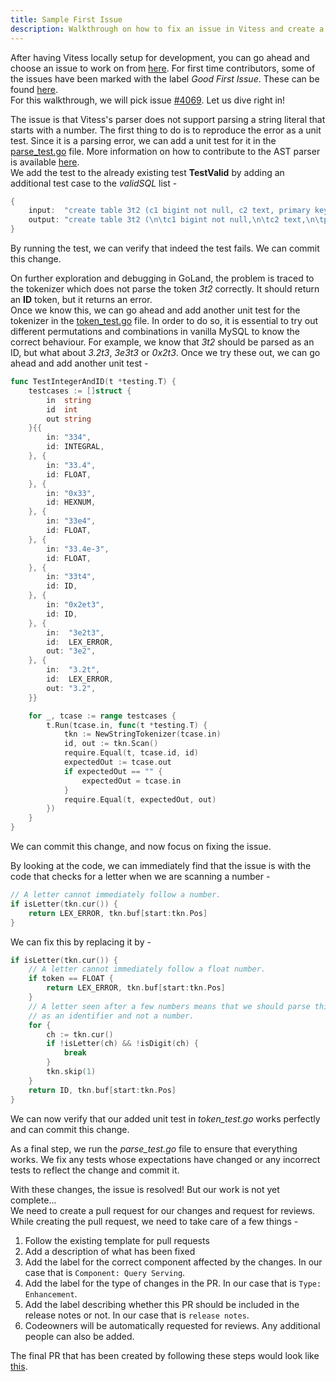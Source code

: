 ```yaml
---
title: Sample First Issue
description: Walkthrough on how to fix an issue in Vitess and create a pull request.
---
```


After having Vitess locally setup for development, you can go ahead and choose an issue to work on from [here](https://github.com/vitessio/vitess/issues).
For first time contributors, some of the issues have been marked with the label *Good First Issue*. These can be found [here](https://github.com/vitessio/vitess/issues?q=is%3Aissue+is%3Aopen+label%3A%22Good+First+Issue%22).  
For this walkthrough, we will pick issue [#4069](https://github.com/vitessio/vitess/issues/4069).
Let us dive right in!

The issue is that Vitess's parser does not support parsing a string literal that starts with a number. 
The first thing to do is to reproduce the error as a unit test.
Since it is a parsing error, we can add a unit test for it in the [parse_test.go](https://github.com/vitessio/vitess/blob/main/go/vt/sqlparser/parse_test.go) file. More information on how to contribute to the AST parser is available [here](../contributing-to-ast-parser).  
We add the test to the already existing test **TestValid** by adding an additional test case to the *validSQL* list -
```go
{
	input:  "create table 3t2 (c1 bigint not null, c2 text, primary key(c1))",
	output: "create table 3t2 (\n\tc1 bigint not null,\n\tc2 text,\n\tprimary key (c1)\n)",
}
```
By running the test, we can verify that indeed the test fails.
We can commit this change.

On further exploration and debugging in GoLand, the problem is traced to the tokenizer which does not parse the token *3t2* correctly. 
It should return an **ID** token, but it returns an error.  
Once we know this, we can go ahead and add another unit test for the tokenizer in the [token_test.go](https://github.com/vitessio/vitess/blob/main/go/vt/sqlparser/token_test.go) file. 
In order to do so, it is essential to try out different permutations and combinations in vanilla MySQL to know the correct behaviour. 
For example, we know that *3t2* should be parsed as an ID, but what about *3.2t3*, *3e3t3* or *0x2t3*.
Once we try these out, we can go ahead and add another unit test -
```go
func TestIntegerAndID(t *testing.T) {
	testcases := []struct {
		in  string
		id  int
		out string
	}{{
		in: "334",
		id: INTEGRAL,
	}, {
		in: "33.4",
		id: FLOAT,
	}, {
		in: "0x33",
		id: HEXNUM,
	}, {
		in: "33e4",
		id: FLOAT,
	}, {
		in: "33.4e-3",
		id: FLOAT,
	}, {
		in: "33t4",
		id: ID,
	}, {
		in: "0x2et3",
		id: ID,
	}, {
		in:  "3e2t3",
		id:  LEX_ERROR,
		out: "3e2",
	}, {
		in:  "3.2t",
		id:  LEX_ERROR,
		out: "3.2",
	}}

	for _, tcase := range testcases {
		t.Run(tcase.in, func(t *testing.T) {
			tkn := NewStringTokenizer(tcase.in)
			id, out := tkn.Scan()
			require.Equal(t, tcase.id, id)
			expectedOut := tcase.out
			if expectedOut == "" {
				expectedOut = tcase.in
			}
			require.Equal(t, expectedOut, out)
		})
	}
}
```
We can commit this change, and now focus on fixing the issue.


By looking at the code, we can immediately find that the issue is with the code that checks for a letter when we are scanning a number -  
```go
// A letter cannot immediately follow a number.
if isLetter(tkn.cur()) {
	return LEX_ERROR, tkn.buf[start:tkn.Pos]
}
```
We can fix this by replacing it by - 
```go
if isLetter(tkn.cur()) {
	// A letter cannot immediately follow a float number.
	if token == FLOAT {
		return LEX_ERROR, tkn.buf[start:tkn.Pos]
	}
	// A letter seen after a few numbers means that we should parse this
	// as an identifier and not a number.
	for {
		ch := tkn.cur()
		if !isLetter(ch) && !isDigit(ch) {
			break
		}
		tkn.skip(1)
	}
	return ID, tkn.buf[start:tkn.Pos]
}
```
We can now verify that our added unit test in *token_test.go* works perfectly and can commit this change.

As a final step, we run the *parse_test.go* file to ensure that everything works. We fix any tests whose expectations have changed or any incorrect tests to reflect the change and commit it.

With these changes, the issue is resolved! But our work is not yet complete...  
We need to create a pull request for our changes and request for reviews. 
While creating the pull request, we need to take care of a few things -

1. Follow the existing template for pull requests
2. Add a description of what has been fixed
3. Add the label for the correct component affected by the changes. In our case that is `Component: Query Serving`.
4. Add the label for the type of changes in the PR. In our case that is `Type: Enhancement`.
5. Add the label describing whether this PR should be included in the release notes or not. In our case that is `release notes`.
6. Codeowners will be automatically requested for reviews. Any additional people can also be added.

The final PR that has been created by following these steps would look like [this](https://github.com/vitessio/vitess/pull/9456).